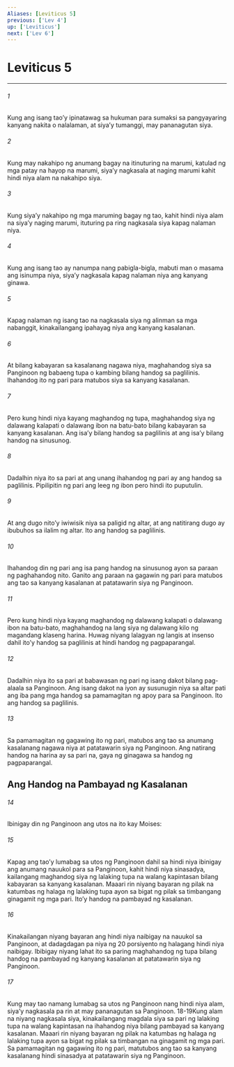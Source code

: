 ```yaml
---
Aliases: [Leviticus 5]
previous: ['Lev 4']
up: ['Leviticus']
next: ['Lev 6']
---
```

# Leviticus 5

***


###### 1 


Kung ang isang taoʼy ipinatawag sa hukuman para sumaksi sa pangyayaring kanyang nakita o nalalaman, at siyaʼy tumanggi, may pananagutan siya. 


###### 2 


Kung may nakahipo ng anumang bagay na itinuturing na marumi, katulad ng mga patay na hayop na marumi, siyaʼy nagkasala at naging marumi kahit hindi niya alam na nakahipo siya. 


###### 3 


Kung siyaʼy nakahipo ng mga maruming bagay ng tao, kahit hindi niya alam na siyaʼy naging marumi, ituturing pa ring nagkasala siya kapag nalaman niya. 


###### 4 


Kung ang isang tao ay nanumpa nang pabigla-bigla, mabuti man o masama ang isinumpa niya, siyaʼy nagkasala kapag nalaman niya ang kanyang ginawa. 


###### 5 


Kapag nalaman ng isang tao na nagkasala siya ng alinman sa mga nabanggit, kinakailangang ipahayag niya ang kanyang kasalanan. 


###### 6 


At bilang kabayaran sa kasalanang nagawa niya, maghahandog siya sa Panginoon ng babaeng tupa o kambing bilang handog sa paglilinis. Ihahandog ito ng pari para matubos siya sa kanyang kasalanan. 


###### 7 


Pero kung hindi niya kayang maghandog ng tupa, maghahandog siya ng dalawang kalapati o dalawang ibon na batu-bato bilang kabayaran sa kanyang kasalanan. Ang isaʼy bilang handog sa paglilinis at ang isaʼy bilang handog na sinusunog. 


###### 8 


Dadalhin niya ito sa pari at ang unang ihahandog ng pari ay ang handog sa paglilinis. Pipilipitin ng pari ang leeg ng ibon pero hindi ito puputulin. 


###### 9 


At ang dugo nitoʼy iwiwisik niya sa paligid ng altar, at ang natitirang dugo ay ibubuhos sa ilalim ng altar. Ito ang handog sa paglilinis. 


###### 10 


Ihahandog din ng pari ang isa pang handog na sinusunog ayon sa paraan ng paghahandog nito. Ganito ang paraan na gagawin ng pari para matubos ang tao sa kanyang kasalanan at patatawarin siya ng Panginoon. 


###### 11 


Pero kung hindi niya kayang maghandog ng dalawang kalapati o dalawang ibon na batu-bato, maghahandog na lang siya ng dalawang kilo ng magandang klaseng harina. Huwag niyang lalagyan ng langis at insenso dahil itoʼy handog sa paglilinis at hindi handog ng pagpaparangal. 


###### 12 


Dadalhin niya ito sa pari at babawasan ng pari ng isang dakot bilang pag-alaala sa Panginoon. Ang isang dakot na iyon ay susunugin niya sa altar pati ang iba pang mga handog sa pamamagitan ng apoy para sa Panginoon. Ito ang handog sa paglilinis. 


###### 13 


Sa pamamagitan ng gagawing ito ng pari, matubos ang tao sa anumang kasalanang nagawa niya at patatawarin siya ng Panginoon. Ang natirang handog na harina ay sa pari na, gaya ng ginagawa sa handog ng pagpaparangal.

## Ang Handog na Pambayad ng Kasalanan 


###### 14 


Ibinigay din ng Panginoon ang utos na ito kay Moises: 


###### 15 


Kapag ang taoʼy lumabag sa utos ng Panginoon dahil sa hindi niya ibinigay ang anumang nauukol para sa Panginoon, kahit hindi niya sinasadya, kailangang maghandog siya ng lalaking tupa na walang kapintasan bilang kabayaran sa kanyang kasalanan. Maaari rin niyang bayaran ng pilak na katumbas ng halaga ng lalaking tupa ayon sa bigat ng pilak sa timbangang ginagamit ng mga pari. Itoʼy handog na pambayad ng kasalanan. 


###### 16 


Kinakailangan niyang bayaran ang hindi niya naibigay na nauukol sa Panginoon, at dadagdagan pa niya ng 20 porsiyento ng halagang hindi niya naibigay. Ibibigay niyang lahat ito sa paring maghahandog ng tupa bilang handog na pambayad ng kanyang kasalanan at patatawarin siya ng Panginoon. 


###### 17 


Kung may tao namang lumabag sa utos ng Panginoon nang hindi niya alam, siyaʼy nagkasala pa rin at may pananagutan sa Panginoon. 18-19Kung alam na niyang nagkasala siya, kinakailangang magdala siya sa pari ng lalaking tupa na walang kapintasan na ihahandog niya bilang pambayad sa kanyang kasalanan. Maaari rin niyang bayaran ng pilak na katumbas ng halaga ng lalaking tupa ayon sa bigat ng pilak sa timbangan na ginagamit ng mga pari. Sa pamamagitan ng gagawing ito ng pari, matutubos ang tao sa kanyang kasalanang hindi sinasadya at patatawarin siya ng Panginoon.
